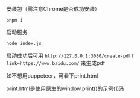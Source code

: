 安装包（需注意Chrome是否成功安装）
```
pnpm i
```
启动服务
```
node index.js
```
启动成功后可用 `http://127.0.0.1:3080/create-pdf?link=https://www.baidu.com/` 来生成pdf

如不想用puppeteer，可看下print.html

print.html是使用原生的window.print()的示例代码